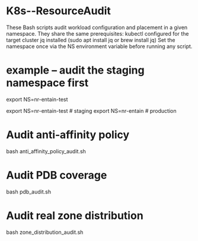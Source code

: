 # K8s--ResourceAudit
These Bash scripts audit workload configuration and placement in a given namespace.  They share the same prerequisites:  kubectl configured for the target cluster  jq installed (sudo apt install jq or brew install jq)  Set the namespace once via the NS environment variable before running any script.  
# example – audit the staging namespace first
export NS=nr-entain-test

export NS=nr-entain-test   # staging
export NS=nr-entain        # production

# Audit anti‑affinity policy
bash anti_affinity_policy_audit.sh

# Audit PDB coverage
bash pdb_audit.sh

# Audit real zone distribution
bash zone_distribution_audit.sh

